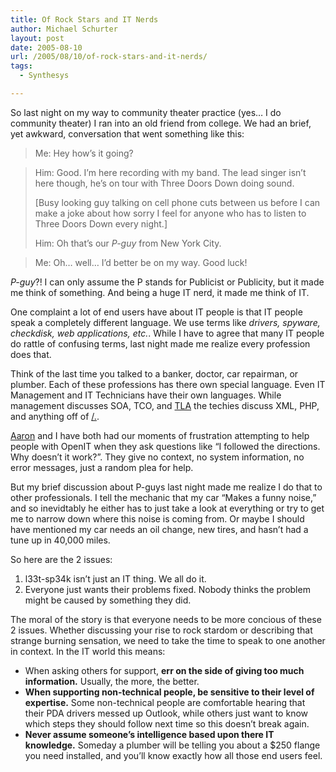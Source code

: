 ```yaml
---
title: Of Rock Stars and IT Nerds
author: Michael Schurter
layout: post
date: 2005-08-10
url: /2005/08/10/of-rock-stars-and-it-nerds/
tags:
  - Synthesys

---
```

So last night on my way to community theater practice (yes&#8230; I do community theater) I ran into an old friend from college. We had an brief, yet awkward, conversation that went something like this:

> Me: Hey how&#8217;s it going?
  
> Him: Good. I&#8217;m here recording with my band. The lead singer isn&#8217;t here though, he&#8217;s on tour with Three Doors Down doing sound.
> 
> [Busy looking guy talking on cell phone cuts between us before I can make a joke about how sorry I feel for anyone who has to listen to Three Doors Down every night.]
> 
> Him: Oh that&#8217;s our _P-guy_ from New York City.
  
> Me: Oh&#8230; well&#8230; I&#8217;d better be on my way. Good luck! 

_P-guy_?! I can only assume the P stands for Publicist or Publicity, but it made me think of something. And being a huge IT nerd, it made me think of IT.

One complaint a lot of end users have about IT people is that IT people speak a completely different language. We use terms like _drivers, spyware, checkdisk, web applications, etc._. While I have to agree that many IT people do rattle of confusing terms, last night made me realize every profession does that.

Think of the last time you talked to a banker, doctor, car repairman, or plumber. Each of these professions has there own special language. Even IT Management and IT Technicians have their own languages. While management discusses SOA, TCO, and [TLA][1] the techies discuss XML, PHP, and anything off of [/.][2].

[Aaron][3] and I have both had our moments of frustration attempting to help people with OpenIT when they ask questions like &#8220;I followed the directions. Why doesn&#8217;t it work?&#8221;. They give no context, no system information, no error messages, just a random plea for help.

But my brief discussion about P-guys last night made me realize I do that to other professionals. I tell the mechanic that my car &#8220;Makes a funny noise,&#8221; and so inevidtably he either has to just take a look at everything or try to get me to narrow down where this noise is coming from. Or maybe I should have mentioned my car needs an oil change, new tires, and hasn&#8217;t had a tune up in 40,000 miles.

So here are the 2 issues:

  1. l33t-sp34k isn&#8217;t just an IT thing. We all do it.
  2. Everyone just wants their problems fixed. Nobody thinks the problem might be caused by something they did.

The moral of the story is that everyone needs to be more concious of these 2 issues. Whether discussing your rise to rock stardom or describing that strange burning sensation, we need to take the time to speak to one another in context. In the IT world this means:

  * When asking others for support, **err on the side of giving too much information.** Usually, the more, the better.
  * **When supporting non-technical people, be sensitive to their level of expertise.** Some non-technical people are comfortable hearing that their PDA drivers messed up Outlook, while others just want to know which steps they should follow next time so this doesn&#8217;t break again. 
  * **Never assume someone&#8217;s intelligence based upon there IT knowledge.** Someday a plumber will be telling you about a $250 flange you need installed, and you&#8217;ll know exactly how all those end users feel.

 [1]: http://en.wikipedia.org/wiki/Tla
 [2]: http://slashdot.org
 [3]: http://blogs.synthesyssolutions.com/aaron/